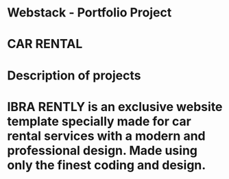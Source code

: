 # Webstack - Portfolio Project

# CAR RENTAL

# Description of projects
# IBRA RENTLY is an exclusive website template specially made for car rental services with a modern and professional design. Made using only the finest coding and design.

